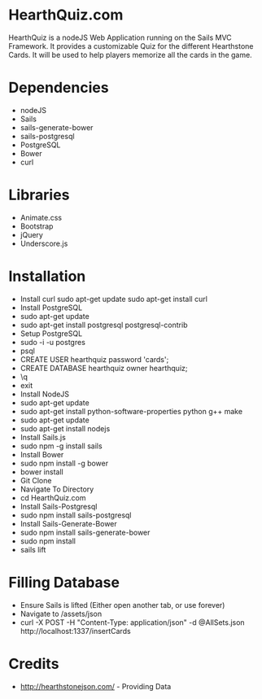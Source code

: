 # HearthQuiz.com

HearthQuiz is a nodeJS Web Application running on the Sails MVC Framework.  It provides a customizable Quiz for the different Hearthstone Cards. It will be used to help players memorize all the cards in the game.

# Dependencies
 - nodeJS
 - Sails
  - sails-generate-bower
  - sails-postgresql
 - PostgreSQL
 - Bower
 - curl

# Libraries
 - Animate.css
 - Bootstrap
 - jQuery
 - Underscore.js

# Installation
 - Install curl
    sudo apt-get update
    sudo apt-get install curl
 - Install PostgreSQL
  - sudo apt-get update
  - sudo apt-get install postgresql postgresql-contrib
 - Setup PostgreSQL
  - sudo -i -u postgres
  - psql
  - CREATE USER hearthquiz password 'cards';
  - CREATE DATABASE hearthquiz owner hearthquiz;
  - \q
  - exit
 - Install NodeJS
  - sudo apt-get update
  - sudo apt-get install python-software-properties python g++ make
  - sudo apt-get update
  - sudo apt-get install nodejs
 - Install Sails.js
  - sudo npm -g install sails
 - Install Bower
  - sudo npm install -g bower
  - bower install
 - Git Clone
 - Navigate To Directory
  - cd HearthQuiz.com
 - Install Sails-Postgresql
  - sudo npm install sails-postgresql
 - Install Sails-Generate-Bower
  - sudo npm install sails-generate-bower
 - sudo npm install
 - sails lift


# Filling Database
 - Ensure Sails is lifted (Either open another tab, or use forever)
 - Navigate to /assets/json
 - curl -X POST -H "Content-Type: application/json" -d @AllSets.json http://localhost:1337/insertCards

# Credits
 - http://hearthstonejson.com/ - Providing Data
